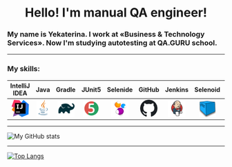 <h1 align="center">Hello! 
I'm manual QA engineer!</h1>

<h3 align="left">My name is Yekaterina. I work at «Business & Technology Services». Now I'm studying  autotesting at QA.GURU school.</h3>

___
<h3 align="left">My skills:</h3>

|  IntelliJ IDEA |  Java  | Gradle | JUnit5 | Selenide | GitHub | Jenkins | Selenoid | Allure Report | Allure TestOps | Jira | Telegram |
|:-------:|:-------:|:-------:|:-------:|:-------:|:-------:|:-------:|:-------:|:-------:|:-------:|:-------:|:-------:|
| <img src="img/IDEA.png" width="40" height="40">| <img src="img/Java.svg" width="40" height="40"> | <img src="img/Gradle.svg" width="40" height="40"> | <img src="img/JUnit.svg" width="40" height="40"> | <img src="img/Selenide.svg" width="40" height="40"> | <img src="img/GitHub.png" width="40" height="40"> | <img src="img/Jenkins.svg" width="40" height="40"> | <img src="img/Selenoid.png" width="40" height="40"> | <img src="img/Allure.png" width="40" height="40"> | <img src="img/AllureTestOps.svg" width="40" height="40"> | <img src="img/Jira.svg" width="40" height="40"> | <img src="img/Telegram.svg" width="40" height="40"> |

___

![My GitHub stats](https://github-readme-stats.vercel.app/api?username=eclipse170790&show_icons=true&theme=github_dark)


---

[![Top Langs](https://github-readme-stats.vercel.app/api/top-langs/?username=eclipse170790&layout=compact)](https://github.com/eclipse170790/eclipse170790)


